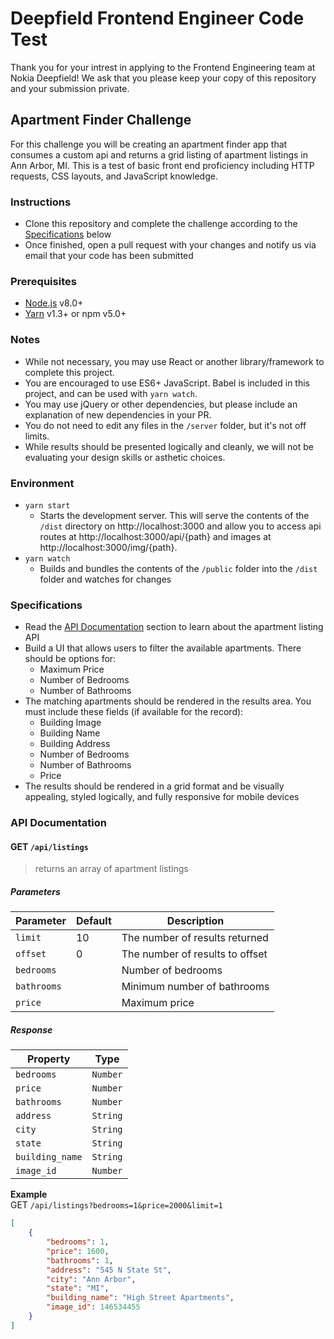 # Deepfield Frontend Engineer Code Test

Thank you for your intrest in applying to the Frontend Engineering team at Nokia Deepfield! We ask that you please keep your copy of this repository and your submission private.

## Apartment Finder Challenge

For this challenge you will be creating an apartment finder app that consumes a custom api and returns a grid listing of apartment listings in Ann Arbor, MI. This is a test of basic front end proficiency including HTTP requests, CSS layouts, and JavaScript knowledge.

### Instructions
- Clone this repository and complete the challenge according to the [Specifications](#specifications) below
- Once finished, open a pull request with your changes and notify us via email that your code has been submitted

### Prerequisites
- [Node.js](https://nodejs.org/en/) v8.0+
- [Yarn](https://yarnpkg.com/en/docs/install) v1.3+ or npm v5.0+

### Notes
- While not necessary, you may use React or another library/framework to complete this project.
- You are encouraged to use ES6+ JavaScript. Babel is included in this project, and can be used with `yarn watch`.
- You may use jQuery or other dependencies, but please include an explanation of new dependencies in your PR.
- You do not need to edit any files in the `/server` folder, but it's not off limits.
- While results should be presented logically and cleanly, we will not be evaluating your design skills or asthetic choices.

### Environment
- `yarn start`
    - Starts the development server. This will serve the contents of the `/dist` directory on http://localhost:3000 and allow you to access api routes at http://localhost:3000/api/{path} and images at http://localhost:3000/img/{path}.
- `yarn watch`
    - Builds and bundles the contents of the `/public` folder into the `/dist` folder and watches for changes

### Specifications
- Read the [API Documentation](#api-documentation) section to learn about the apartment listing API
- Build a UI that allows users to filter the available apartments. There should be options for:
    - Maximum Price
    - Number of Bedrooms
    - Number of Bathrooms
- The matching apartments should be rendered in the results area. You must include these fields (if available for the record):
    - Building Image
    - Building Name
    - Building Address
    - Number of Bedrooms
    - Number of Bathrooms
    - Price
- The results should be rendered in a grid format and be visually appealing, styled logically, and fully responsive for mobile devices

### API Documentation
#### GET `/api/listings`
> returns an array of apartment listings

##### Parameters
| Parameter | Default | Description |
|-|-|-|
| `limit` | 10 | The number of results returned  |
| `offset` | 0 | The number of results to offset |
| `bedrooms` | | Number of bedrooms |
| `bathrooms` | | Minimum number of bathrooms |
| `price` | | Maximum price  |

##### Response
| Property | Type |
|-|-|
| `bedrooms` | `Number` |
| `price` | `Number` |
| `bathrooms` | `Number` |
| `address` | `String` |
| `city` | `String` |
| `state` | `String` |
| `building_name` | `String` |
| `image_id` | `Number` |

**Example**  
GET `/api/listings?bedrooms=1&price=2000&limit=1`
```json
[
    {
        "bedrooms": 1,
        "price": 1600,
        "bathrooms": 1,
        "address": "545 N State St",
        "city": "Ann Arbor",
        "state": "MI",
        "building_name": "High Street Apartments",
        "image_id": 146534455
    }
]
```
